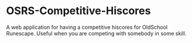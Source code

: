# OSRS-Competitive-Hiscores
A web application for having a competitive hiscores for OldSchool Runescape. Useful when you are competing with somebody in some skill.
